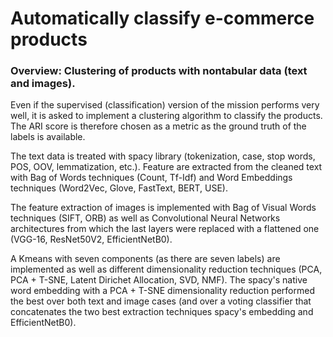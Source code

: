 # Automatically classify e-commerce products

### Overview: Clustering of products with nontabular data (text and images).

Even if the supervised (classification) version of the mission performs very well, it is asked to implement a clustering algorithm to classify the products. The ARI score is therefore chosen as a metric as the ground truth of the labels is available.
 
The text data is treated with spacy library (tokenization, case, stop words, POS, OOV, lemmatization, etc.). Feature are extracted from the cleaned text with Bag of Words techniques (Count, Tf-Idf) and Word Embeddings techniques (Word2Vec, Glove, FastText, BERT, USE). 

The feature extraction of images is implemented with Bag of Visual Words techniques (SIFT, ORB) as well as Convolutional Neural Networks architectures from which the last layers were replaced with a flattened one (VGG-16, ResNet50V2, EfficientNetB0). 

A Kmeans with seven components (as there are seven labels) are implemented as well as different dimensionality reduction techniques (PCA, PCA + T-SNE, Latent Dirichet Allocation, SVD, NMF). The spacy's native word embedding with a PCA + T-SNE dimensionality reduction performed the best over both text and image cases (and over a voting classifier that concatenates the two best extraction techniques spacy's embedding and EfficientNetB0).

